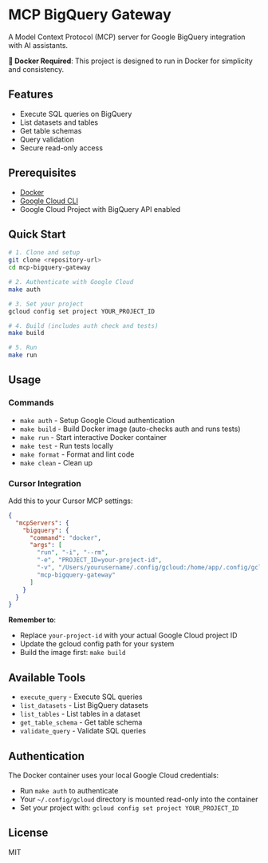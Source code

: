 # MCP BigQuery Gateway

A Model Context Protocol (MCP) server for Google BigQuery integration with AI assistants.

**🐳 Docker Required**: This project is designed to run in Docker for simplicity and consistency.

## Features

- Execute SQL queries on BigQuery
- List datasets and tables
- Get table schemas
- Query validation
- Secure read-only access

## Prerequisites

- [Docker](https://docs.docker.com/get-docker/)
- [Google Cloud CLI](https://cloud.google.com/sdk/docs/install)
- Google Cloud Project with BigQuery API enabled

## Quick Start

```bash
# 1. Clone and setup
git clone <repository-url>
cd mcp-bigquery-gateway

# 2. Authenticate with Google Cloud
make auth

# 3. Set your project
gcloud config set project YOUR_PROJECT_ID

# 4. Build (includes auth check and tests)
make build

# 5. Run
make run
```

## Usage

### Commands

- `make auth` - Setup Google Cloud authentication
- `make build` - Build Docker image (auto-checks auth and runs tests)
- `make run` - Start interactive Docker container
- `make test` - Run tests locally
- `make format` - Format and lint code
- `make clean` - Clean up

### Cursor Integration

Add this to your Cursor MCP settings:

```json
{
  "mcpServers": {
    "bigquery": {
      "command": "docker",
      "args": [
        "run", "-i", "--rm",
        "-e", "PROJECT_ID=your-project-id",
        "-v", "/Users/yourusername/.config/gcloud:/home/app/.config/gcloud:ro",
        "mcp-bigquery-gateway"
      ]
    }
  }
}
```

**Remember to**:
- Replace `your-project-id` with your actual Google Cloud project ID
- Update the gcloud config path for your system
- Build the image first: `make build`

## Available Tools

- `execute_query` - Execute SQL queries
- `list_datasets` - List BigQuery datasets
- `list_tables` - List tables in a dataset
- `get_table_schema` - Get table schema
- `validate_query` - Validate SQL queries

## Authentication

The Docker container uses your local Google Cloud credentials:
- Run `make auth` to authenticate
- Your `~/.config/gcloud` directory is mounted read-only into the container
- Set your project with: `gcloud config set project YOUR_PROJECT_ID`

## License

MIT 